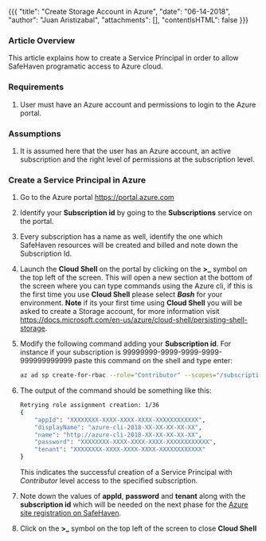 {{{
  "title": "Create Storage Account in Azure",
  "date": "06-14-2018",
  "author": "Juan Aristizabal",
  "attachments": [],
  "contentIsHTML": false
}}}

### Article Overview
This article explains how to create a Service Principal in order to allow SafeHaven programatic access to Azure cloud. 

### Requirements
1. User must have an Azure account and permissions to login to the Azure portal.

### Assumptions
1. It is assumed here that the user has an Azure account, an active subscription and the right level of permissions at the subscription level. 

### Create a Service Principal in Azure
1. Go to the Azure portal https://portal.azure.com 
2. Identify your **Subscription id** by going to the **Subscriptions** service on the portal.
3. Every subscription has a name as well, identify the one which SafeHaven resources will be created and billed and note down the Subscription Id.
4. Launch the **Cloud Shell** on the portal by clicking on the **>_** symbol on the top left of the screen. This will open a new section at the bottom of the screen where you can type commands using the Azure cli, if this is the first time you use  **Cloud Shell** please select **_Bash_** for your environment. **Note** if its your first time using **Cloud Shell** you will be asked to create a Storage account, for more information visit https://docs.microsoft.com/en-us/azure/cloud-shell/persisting-shell-storage.
5. Modify the following command adding your **Subscription id**. For instance if your subscription is 99999999-9999-9999-9999-999999999999 paste this command on the shell and type enter:
    ```bash
    az ad sp create-for-rbac --role="Contributor" --scopes="/subscriptions/99999999-9999-9999-9999-999999999999"
    ```
6. The output of the command should be something like this:
    ```bash
    Retrying role assignment creation: 1/36
    {
        "appId": "XXXXXXXX-XXXX-XXXX-XXXX-XXXXXXXXXXXX",
        "displayName": "azure-cli-2018-XX-XX-XX-XX-XX",
        "name": "http://azure-cli-2018-XX-XX-XX-XX-XX",
        "password": "XXXXXXXX-XXXX-XXXX-XXXX-XXXXXXXXXXXX",
        "tenant": "XXXXXXXX-XXXX-XXXX-XXXX-XXXXXXXXXXXX"
    }
    ```
    This indicates the successful creation of a Service Principal with _Contributor_ level access to the specified subscription. 
    
7. Note down the values of **appId**, **password** and **tenant** along with the **subscription id** which will be needed on the next phase for the [Azure site registration on SafeHaven](SiteRegistrationAzure.md).  
8. Click on the **>_** symbol on the top left of the screen to close **Cloud Shell**
